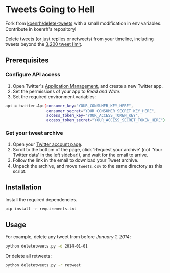 # Tweets Going to Hell

Fork from [koenrh/delete-tweets](https://github.com/koenrh/delete-tweets) with a small modification in env variables. Contribute in koenrh's repository!

Delete tweets (or just replies or retweets) from your timeline, including tweets
beyond the [3,200 tweet limit](https://web.archive.org/web/20131019125213/https://dev.twitter.com/discussions/276).

## Prerequisites

### Configure API access

1. Open Twitter's [Application Management](https://apps.twitter.com/), and create
  a new Twitter app.
1. Set the permissions of your app to *Read and Write*.
1. Set the required environment variables:

```bash
api = twitter.Api(consumer_key="YOUR_CONSUMER_KEY_HERE",
                  consumer_secret="YOUR_CONSUMER_SECRET_KEY_HERE",
                  access_token_key="YOUR_ACCESS_TOKEN_KEY",
                  access_token_secret="YOUR_ACCESS_SECRET_TOKEN_HERE")
```

### Get your tweet archive

1. Open your [Twitter account page](https://twitter.com/settings/account).
1. Scroll to the bottom of the page, click 'Request your archive' (not 'Your Twitter
  data' in the left sidebar!), and wait for the email to arrive.
1. Follow the link in the email to download your Tweet archive.
1. Unpack the archive, and move `tweets.csv` to the same directory as this script.

## Installation

Install the required dependencies.

```
pip install -r requirements.txt
```

## Usage

For example, delete any tweet from before *January 1, 2014*:

```bash
python deletetweets.py -d 2014-01-01
```

Or delete all retweets:

```bash
python deletetweets.py -r retweet
```
